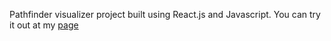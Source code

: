 Pathfinder visualizer project built using React.js and Javascript. You can try it out at my [page](http://cesarcamacho.me/pathfinder-react/)
